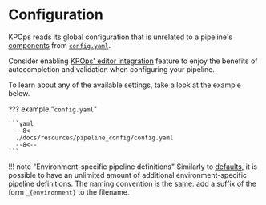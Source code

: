 # Configuration

KPOps reads its global configuration that is unrelated to a pipeline's
[components](./components/overview.md) from [`config.yaml`](.#__codelineno-0-1).

Consider enabling [KPOps' editor integration](../editor-integration) feature to enjoy the benefits of
autocompletion and validation when configuring your pipeline.

To learn about any of the available settings, take a look at the example below.

??? example "`config.yaml`"

    ```yaml
      --8<--
      ./docs/resources/pipeline_config/config.yaml
      --8<--
    ```

!!! note "Environment-specific pipeline definitions"
Similarly to [defaults](defaults.md#configuration), it is possible to have an unlimited amount 
of additional environment-specific pipeline definitions.
The naming convention is the same: add a suffix of the form `_{environment}` to the filename.
